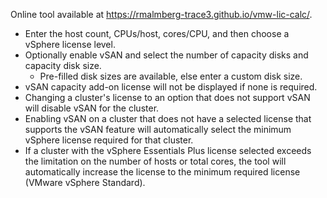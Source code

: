 Online tool available at https://rmalmberg-trace3.github.io/vmw-lic-calc/.

- Enter the host count, CPUs/host, cores/CPU, and then choose a vSphere license level.
- Optionally enable vSAN and select the number of capacity disks and capacity disk size.
  - Pre-filled disk sizes are available, else enter a custom disk size.
- vSAN capacity add-on license will not be displayed if none is required.
- Changing a cluster's license to an option that does not support vSAN will disable vSAN for the cluster.
- Enabling vSAN on a cluster that does not have a selected license that supports the vSAN feature will automatically select the minimum vSphere license required for that cluster.
- If a cluster with the vSphere Essentials Plus license selected exceeds the limitation on the number of hosts or total cores, the tool will automatically increase the license to the minimum required license (VMware vSphere Standard).
